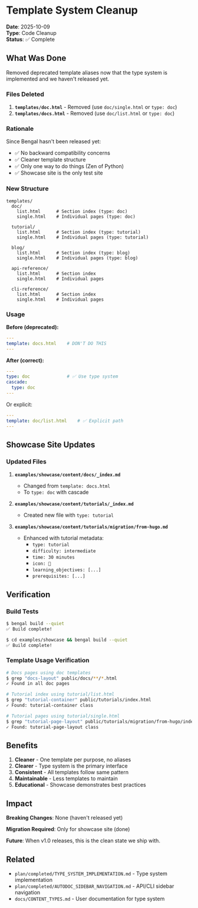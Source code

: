 # Template System Cleanup

**Date**: 2025-10-09  
**Type**: Code Cleanup  
**Status**: ✅ Complete

## What Was Done

Removed deprecated template aliases now that the type system is implemented and we haven't released yet.

### Files Deleted

1. **`templates/doc.html`** - Removed (use `doc/single.html` or `type: doc`)
2. **`templates/docs.html`** - Removed (use `doc/list.html` or `type: doc`)

### Rationale

Since Bengal hasn't been released yet:
- ✅ No backward compatibility concerns
- ✅ Cleaner template structure
- ✅ Only one way to do things (Zen of Python)
- ✅ Showcase site is the only test site

### New Structure

```
templates/
  doc/
    list.html      # Section index (type: doc)
    single.html    # Individual pages (type: doc)
  
  tutorial/
    list.html      # Section index (type: tutorial)
    single.html    # Individual pages (type: tutorial)
  
  blog/
    list.html      # Section index (type: blog)
    single.html    # Individual pages (type: blog)
  
  api-reference/
    list.html      # Section index
    single.html    # Individual pages
  
  cli-reference/
    list.html      # Section index
    single.html    # Individual pages
```

### Usage

**Before (deprecated):**
```yaml
---
template: docs.html    # DON'T DO THIS
---
```

**After (correct):**
```yaml
---
type: doc              # ✅ Use type system
cascade:
  type: doc
---
```

Or explicit:
```yaml
---
template: doc/list.html    # ✅ Explicit path
---
```

## Showcase Site Updates

### Updated Files

1. **`examples/showcase/content/docs/_index.md`**
   - Changed from `template: docs.html`
   - To `type: doc` with cascade

2. **`examples/showcase/content/tutorials/_index.md`**
   - Created new file with `type: tutorial`

3. **`examples/showcase/content/tutorials/migration/from-hugo.md`**
   - Enhanced with tutorial metadata:
     - `type: tutorial`
     - `difficulty: intermediate`
     - `time: 30 minutes`
     - `icon: 🔄`
     - `learning_objectives: [...]`
     - `prerequisites: [...]`

## Verification

### Build Tests

```bash
$ bengal build --quiet
✅ Build complete!

$ cd examples/showcase && bengal build --quiet
✅ Build complete!
```

### Template Usage Verification

```bash
# Docs pages using doc templates
$ grep "docs-layout" public/docs/**/*.html
✓ Found in all doc pages

# Tutorial index using tutorial/list.html
$ grep "tutorial-container" public/tutorials/index.html
✓ Found: tutorial-container class

# Tutorial pages using tutorial/single.html
$ grep "tutorial-page-layout" public/tutorials/migration/from-hugo/index.html
✓ Found: tutorial-page-layout class
```

## Benefits

1. **Cleaner** - One template per purpose, no aliases
2. **Clearer** - Type system is the primary interface
3. **Consistent** - All templates follow same pattern
4. **Maintainable** - Less templates to maintain
5. **Educational** - Showcase demonstrates best practices

## Impact

**Breaking Changes**: None (haven't released yet)

**Migration Required**: Only for showcase site (done)

**Future**: When v1.0 releases, this is the clean state we ship with.

## Related

- `plan/completed/TYPE_SYSTEM_IMPLEMENTATION.md` - Type system implementation
- `plan/completed/AUTODOC_SIDEBAR_NAVIGATION.md` - API/CLI sidebar navigation
- `docs/CONTENT_TYPES.md` - User documentation for type system

